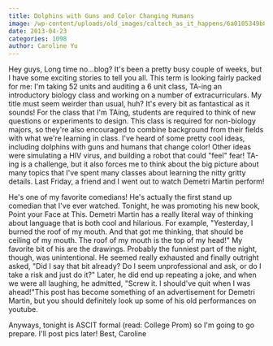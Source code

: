```yaml
---
title: Dolphins with Guns and Color Changing Humans
image: /wp-content/uploads/old_images/caltech_as_it_happens/6a0105349b8251970b017eea388ad2970d.jpg
date: 2013-04-23
categories: 1098
author: Caroline Yu
---
```


Hey guys,
Long time no...blog? It's been a pretty busy couple of weeks, but I have some exciting stories to tell you all. This term is looking fairly packed for me: I'm taking 52 units and auditing a 6 unit class, TA-ing an introductory biology class and working on a number of extracurriculars. 
My title must seem weirder than usual, huh? It's every bit as fantastical as it sounds! For the class that I'm TAing, students are required to think of new questions or experiments to design. This class is required for non-biology majors, so they're also encouraged to combine background from their fields with what we're learning in class. I've heard of some pretty cool ideas, including dolphins with guns and humans that change color! Other ideas were simulating a HIV virus, and building a robot that could "feel" fear! TA-ing is a challenge, but it also forces me to think about the big picture about many topics that I've spent many classes about learning the nitty gritty details. 
Last Friday, a friend and I went out to watch Demetri Martin perform! 

He's one of my favorite comedians! He's actually the first stand up comedian that I've ever watched. Tonight, he was promoting his new book, Point your Face at This. Demetri Martin has a really literal way of thinking about language that is both cool and hilarious. For example, "Yesterday, I burned the roof of my mouth. And that got me thinking, that should be ceiling of my mouth. The roof of my mouth is the top of my head!" My favorite bit of his are the drawings. Probably the funniest part of the night, though, was unintentional. He seemed really exhausted and finally outright asked, "Did I say that bit already? Do I seem unprofessional and ask, or do I take a risk and just do it?" Later, he did end up repeating a joke, and when we were all laughing, he admitted, "Screw it. I should've quit when I was ahead!"This post has become something of an advertisement for Demetri Martin, but you should definitely look up some of his old performances on youtube.

Anyways, tonight is ASCIT formal (read: College Prom) so I'm going to go prepare. I'll post pics later!
Best,
Caroline
